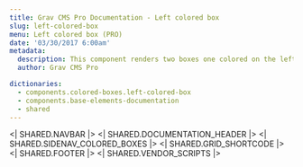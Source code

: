 ```yaml
---
title: Grav CMS Pro Documentation - Left colored box
slug: left-colored-box
menu: Left colored box (PRO)
date: '03/30/2017 6:00am'
metadata:
  description: This component renders two boxes one colored on the left made to contain a big title and the other one made to contain a descriptional content
  author: Grav CMS Pro

dictionaries:
  - components.colored-boxes.left-colored-box
  - components.base-elements-documentation
  - shared
---
```


<| SHARED.NAVBAR |>
<| SHARED.DOCUMENTATION_HEADER |>
<| SHARED.SIDENAV_COLORED_BOXES |>
<| SHARED.GRID_SHORTCODE |>
<| SHARED.FOOTER |>
<| SHARED.VENDOR_SCRIPTS |>
